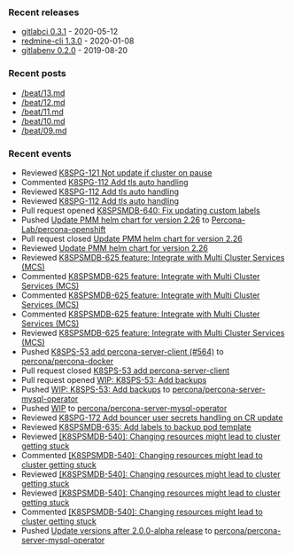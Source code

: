 ### Recent releases

* [gitlabci 0.3.1](https://github.com/egegunes/gitlabci/releases/tag/0.3.1) - 2020-05-12
* [redmine-cli 1.3.0](https://github.com/egegunes/redmine-cli/releases/tag/1.3.0) - 2020-01-08
* [gitlabenv 0.2.0](https://github.com/egegunes/gitlabenv/releases/tag/0.2.0) - 2019-08-20

### Recent posts

* [/beat/13.md](https://ege.dev/beat/13/)
* [/beat/12.md](https://ege.dev/beat/12/)
* [/beat/11.md](https://ege.dev/beat/11/)
* [/beat/10.md](https://ege.dev/beat/10/)
* [/beat/09.md](https://ege.dev/beat/09/)

### Recent events

* Reviewed [K8SPG-121 Not update if cluster on pause](https://github.com/percona/percona-postgresql-operator/pull/205)
* Commented [K8SPG-112 Add tls auto handling](https://github.com/percona/percona-postgresql-operator/pull/199)
* Reviewed [K8SPG-112 Add tls auto handling](https://github.com/percona/percona-postgresql-operator/pull/199)
* Reviewed [K8SPG-112 Add tls auto handling](https://github.com/percona/percona-postgresql-operator/pull/199)
* Pull request opened [K8SPSMDB-640: Fix updating custom labels](https://github.com/percona/percona-server-mongodb-operator/pull/881)
* Pushed [Update PMM helm chart for version 2.26](https://github.com/Percona-Lab/percona-openshift/commit/fbea39d961090e7830e2a26bb9cc0b012addc0cf) to [Percona-Lab/percona-openshift](https://github.com/Percona-Lab/percona-openshift)
* Pull request closed [Update PMM helm chart for version 2.26](https://github.com/Percona-Lab/percona-openshift/pull/95)
* Reviewed [Update PMM helm chart for version 2.26](https://github.com/Percona-Lab/percona-openshift/pull/95)
* Reviewed [K8SPSMDB-625 feature: Integrate with Multi Cluster Services (MCS)](https://github.com/percona/percona-server-mongodb-operator/pull/873)
* Commented [K8SPSMDB-625 feature: Integrate with Multi Cluster Services (MCS)](https://github.com/percona/percona-server-mongodb-operator/pull/873)
* Commented [K8SPSMDB-625 feature: Integrate with Multi Cluster Services (MCS)](https://github.com/percona/percona-server-mongodb-operator/pull/873)
* Commented [K8SPSMDB-625 feature: Integrate with Multi Cluster Services (MCS)](https://github.com/percona/percona-server-mongodb-operator/pull/873)
* Reviewed [K8SPSMDB-625 feature: Integrate with Multi Cluster Services (MCS)](https://github.com/percona/percona-server-mongodb-operator/pull/873)
* Pushed [K8SPS-53 add percona-server-client (#564)](https://github.com/percona/percona-docker/commit/c3d9cee1a1a61b2e674ed6f73e110a7b63dd9a90) to [percona/percona-docker](https://github.com/percona/percona-docker)
* Pull request closed [K8SPS-53 add percona-server-client](https://github.com/percona/percona-docker/pull/564)
* Pull request opened [WIP: K8SPS-53: Add backups](https://github.com/percona/percona-server-mysql-operator/pull/56)
* Pushed [WIP: K8SPS-53: Add backups](https://github.com/percona/percona-server-mysql-operator/commit/76274f6c5e7c0d29f7abad2c5e4a67a3cf9f9cc3) to [percona/percona-server-mysql-operator](https://github.com/percona/percona-server-mysql-operator)
* Pushed [WIP](https://github.com/percona/percona-server-mysql-operator/commit/92fd075027de50451640e54e964014bd858ffc60) to [percona/percona-server-mysql-operator](https://github.com/percona/percona-server-mysql-operator)
* Reviewed [K8SPG-172 Add bouncer user secrets handling on CR update](https://github.com/percona/percona-postgresql-operator/pull/202)
* Reviewed [K8SPSMDB-635: Add labels to backup pod template](https://github.com/percona/percona-server-mongodb-operator/pull/869)
* Reviewed [[K8SPSMDB-540]: Changing resources might lead to cluster getting stuck](https://github.com/percona/percona-server-mongodb-operator/pull/829)
* Commented [[K8SPSMDB-540]: Changing resources might lead to cluster getting stuck](https://github.com/percona/percona-server-mongodb-operator/pull/829)
* Reviewed [[K8SPSMDB-540]: Changing resources might lead to cluster getting stuck](https://github.com/percona/percona-server-mongodb-operator/pull/829)
* Reviewed [[K8SPSMDB-540]: Changing resources might lead to cluster getting stuck](https://github.com/percona/percona-server-mongodb-operator/pull/829)
* Commented [[K8SPSMDB-540]: Changing resources might lead to cluster getting stuck](https://github.com/percona/percona-server-mongodb-operator/pull/829)
* Pushed [Update versions after 2.0.0-alpha release](https://github.com/percona/percona-server-mysql-operator/commit/1c5cd8edcadeaa95687c1d468d98e25eabdc6bee) to [percona/percona-server-mysql-operator](https://github.com/percona/percona-server-mysql-operator)
